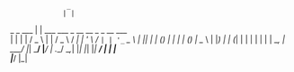                   _                                           
                 | |                                          
  _   _    ___   | |   ___    ___   _ __     __ _   _ __ ___  
 | | | |  / _ \  | |  / _ \  / __| | '_ \   / _` | | '_ ` _ \ 
 | |_| | | (_) | | | | (_) | \__ \ | |_) | | (_| | | | | | | |
  \__, |  \___/  |_|  \___/  |___/ | .__/   \__,_| |_| |_| |_|
   __/ |                           | |                        
  |___/                            |_|                        
